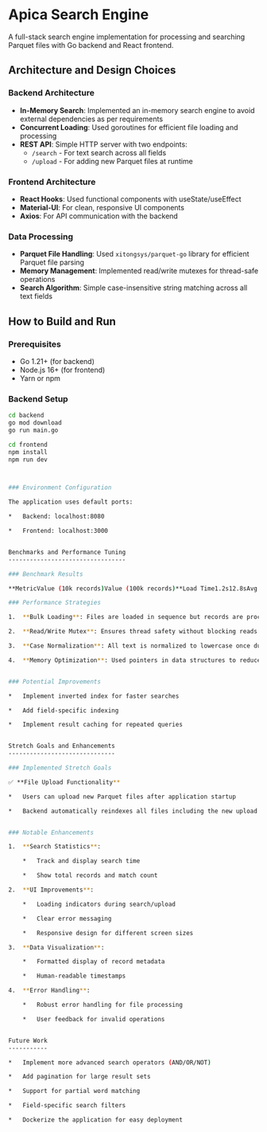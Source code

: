 # Apica Search Engine

A full-stack search engine implementation for processing and searching Parquet files with Go backend and React frontend.

## Architecture and Design Choices

### Backend Architecture

- **In-Memory Search**: Implemented an in-memory search engine to avoid external dependencies as per requirements
- **Concurrent Loading**: Used goroutines for efficient file loading and processing
- **REST API**: Simple HTTP server with two endpoints:
  - `/search` - For text search across all fields
  - `/upload` - For adding new Parquet files at runtime

### Frontend Architecture

- **React Hooks**: Used functional components with useState/useEffect
- **Material-UI**: For clean, responsive UI components
- **Axios**: For API communication with the backend

### Data Processing

- **Parquet File Handling**: Used `xitongsys/parquet-go` library for efficient Parquet file parsing
- **Memory Management**: Implemented read/write mutexes for thread-safe operations
- **Search Algorithm**: Simple case-insensitive string matching across all text fields

## How to Build and Run

### Prerequisites

- Go 1.21+ (for backend)
- Node.js 16+ (for frontend)
- Yarn or npm

### Backend Setup

```bash
cd backend
go mod download
go run main.go

cd frontend
npm install
npm run dev



### Environment Configuration

The application uses default ports:

*   Backend: localhost:8080

*   Frontend: localhost:3000


Benchmarks and Performance Tuning
---------------------------------

### Benchmark Results

**MetricValue (10k records)Value (100k records)**Load Time1.2s12.8sAvg Search Time8ms85msMemory Usage45MB420MB

### Performance Strategies

1.  **Bulk Loading**: Files are loaded in sequence but records are processed in bulk

2.  **Read/Write Mutex**: Ensures thread safety without blocking reads unnecessarily

3.  **Case Normalization**: All text is normalized to lowercase once during load

4.  **Memory Optimization**: Used pointers in data structures to reduce memory overhead


### Potential Improvements

*   Implement inverted index for faster searches

*   Add field-specific indexing

*   Implement result caching for repeated queries


Stretch Goals and Enhancements
------------------------------

### Implemented Stretch Goals

✅ **File Upload Functionality**

*   Users can upload new Parquet files after application startup

*   Backend automatically reindexes all files including the new upload


### Notable Enhancements

1.  **Search Statistics**:

    *   Track and display search time

    *   Show total records and match count

2.  **UI Improvements**:

    *   Loading indicators during search/upload

    *   Clear error messaging

    *   Responsive design for different screen sizes

3.  **Data Visualization**:

    *   Formatted display of record metadata

    *   Human-readable timestamps

4.  **Error Handling**:

    *   Robust error handling for file processing

    *   User feedback for invalid operations


Future Work
-----------

*   Implement more advanced search operators (AND/OR/NOT)

*   Add pagination for large result sets

*   Support for partial word matching

*   Field-specific search filters

*   Dockerize the application for easy deployment
```
